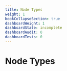 ```yaml
---
title: Node Types
weight: 1
bookCollapseSection: true
dashboardWeight: 1
dashboardState: incomplete
dashboardAudit: 0
dashboardTests: 0
---
```


# Node Types